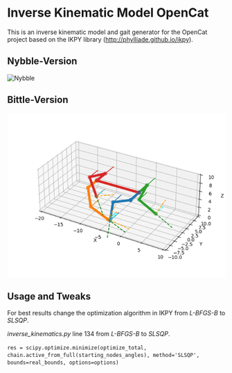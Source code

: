 # Inverse Kinematic Model OpenCat

This is an inverse kinematic model and gait generator for the OpenCat project based on the IKPY library (http://phylliade.github.io/ikpy).

## Nybble-Version
![Nybble](Nybble_moving.gif) 

## Bittle-Version
![Bittle](Bittle_moving.gif)

## Usage and Tweaks
For best results change the optimization algorithm in IKPY from _L-BFGS-B_ to _SLSQP_. 

_inverse_kinematics.py_ line 134 from _L-BFGS-B_ to _SLSQP_.

`res = scipy.optimize.minimize(optimize_total, chain.active_from_full(starting_nodes_angles), method='SLSQP', bounds=real_bounds, options=options)`



